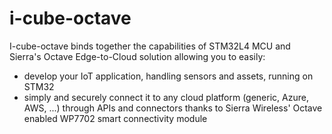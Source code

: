 # i-cube-octave
I-cube-octave binds together the capabilities of STM32L4 MCU and Sierra's Octave Edge-to-Cloud solution allowing you to easily:
- develop your IoT application, handling sensors and assets, running on STM32
- simply and securely connect it to any cloud platform (generic, Azure, AWS, ...) through APIs and connectors thanks to Sierra Wireless' Octave enabled WP7702 smart connectivity module
